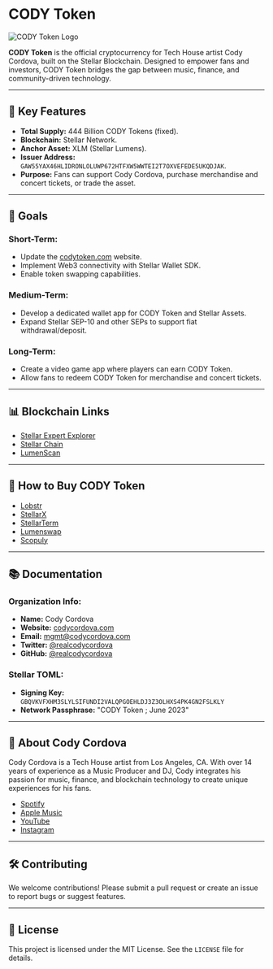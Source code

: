 # CODY Token

![CODY Token Logo](https://www.codycordova.com/uploads/9/7/2/8/97282376/cody-token-logo_orig.png)

**CODY Token** is the official cryptocurrency for Tech House artist Cody Cordova, built on the Stellar Blockchain. Designed to empower fans and investors, CODY Token bridges the gap between music, finance, and community-driven technology.

---

## 🌟 **Key Features**

- **Total Supply:** 444 Billion CODY Tokens (fixed).
- **Blockchain:** Stellar Network.
- **Anchor Asset:** XLM (Stellar Lumens).
- **Issuer Address:** `GAW55YAX46HLIDRONLOLUWP672HTFXW5WWTEI2T7OXVEFEDE5UKQDJAK`.
- **Purpose:** Fans can support Cody Cordova, purchase merchandise and concert tickets, or trade the asset.

---

## 🚀 **Goals**

### Short-Term:
- Update the [codytoken.com](https://codytoken.com) website.
- Implement Web3 connectivity with Stellar Wallet SDK.
- Enable token swapping capabilities.

### Medium-Term:
- Develop a dedicated wallet app for CODY Token and Stellar Assets.
- Expand Stellar SEP-10 and other SEPs to support fiat withdrawal/deposit.

### Long-Term:
- Create a video game app where players can earn CODY Token.
- Allow fans to redeem CODY Token for merchandise and concert tickets.

---

## 📊 **Blockchain Links**

- [Stellar Expert Explorer](https://stellar.expert/explorer/public/asset/CODY-GAW55YAX46HLIDRONLOLUWP672HTFXW5WWTEI2T7OXVEFEDE5UKQDJAK-1)
- [Stellar Chain](https://stellarchain.io/assets/CODY-GAW55YAX46HLIDRONLOLUWP672HTFXW5WWTEI2T7OXVEFEDE5UKQDJAK)
- [LumenScan](https://lumenscan.io/assets/CODY-GAW55YAX46HLIDRONLOLUWP672HTFXW5WWTEI2T7OXVEFEDE5UKQDJAK)

---

## 🛒 **How to Buy CODY Token**

- [Lobstr](https://lobstr.co/trade/CODY:GAW55YAX46HLIDRONLOLUWP672HTFXW5WWTEI2T7OXVEFEDE5UKQDJAK)
- [StellarX](https://www.stellarx.com/swap/native/CODY:GAW55YAX46HLIDRONLOLUWP672HTFXW5WWTEI2T7OXVEFEDE5UKQDJAK)
- [StellarTerm](https://stellarterm.com/swap/XLM-native/CODY-GAW55YAX46HLIDRONLOLUWP672HTFXW5WWTEI2T7OXVEFEDE5UKQDJAK)
- [Lumenswap](https://obm.lumenswap.io/swap/XLM/CODY-GAW55YAX46HLIDRONLOLUWP672HTFXW5WWTEI2T7OXVEFEDE5UKQDJAK)
- [Scopuly](https://scopuly.com/trade/CODY-XLM/GAW55YAX46HLIDRONLOLUWP672HTFXW5WWTEI2T7OXVEFEDE5UKQDJAK/native)

---

## 📚 **Documentation**

### Organization Info:
- **Name:** Cody Cordova
- **Website:** [codycordova.com](https://www.codycordova.com)
- **Email:** [mgmt@codycordova.com](mailto:mgmt@codycordova.com)
- **Twitter:** [@realcodycordova](https://twitter.com/realcodycordova)
- **GitHub:** [@realcodycordova](https://github.com/realcodycordova)

### Stellar TOML:
- **Signing Key:** `GBQVKVFXHM3SLYLSIFUNDI2VALQPGOEHLDJ3Z3OLHXS4PK4GN2FSLKLY`
- **Network Passphrase:** "CODY Token ; June 2023"

---

## 🎵 **About Cody Cordova**

Cody Cordova is a Tech House artist from Los Angeles, CA. With over 14 years of experience as a Music Producer and DJ, Cody integrates his passion for music, finance, and blockchain technology to create unique experiences for his fans.

- [Spotify](https://open.spotify.com/artist/677lOpgqlsN820JS4ER4ds)
- [Apple Music](https://music.apple.com/us/artist/cody-cordova/1536505416)
- [YouTube](https://www.youtube.com/@realcodycordova)
- [Instagram](https://www.instagram.com/realcodycordova)

---

## 🛠 **Contributing**

We welcome contributions! Please submit a pull request or create an issue to report bugs or suggest features.

---

## 📄 **License**

This project is licensed under the MIT License. See the `LICENSE` file for details.
